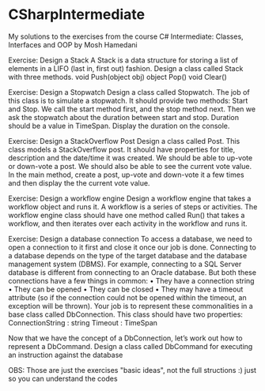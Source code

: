 # CSharpIntermediate
My solutions to the exercises from the course C# Intermediate: Classes, Interfaces and OOP by Mosh Hamedani

Exercise: Design a Stack
A Stack is a data structure for storing a list of elements in a LIFO (last in, first out) fashion.
Design a class called Stack with three methods.
void Push(object obj)
object Pop()
void Clear() 

Exercise: Design a Stopwatch
Design a class called Stopwatch. The job of this class is to simulate a stopwatch. It should
provide two methods: Start and Stop. We call the start method first, and the stop method next.
Then we ask the stopwatch about the duration between start and stop. Duration should be a
value in TimeSpan. Display the duration on the console. 

Exercise: Design a StackOverflow Post
Design a class called Post. This class models a StackOverflow post. It should have properties
for title, description and the date/time it was created. We should be able to up-vote or down-vote
a post. We should also be able to see the current vote value. In the main method, create a post,
up-vote and down-vote it a few times and then display the the current vote value. 

Exercise: Design a workflow engine
Design a workflow engine that takes a workflow object and runs it. A workflow is a series of steps
or activities. The workflow engine class should have one method called Run() that takes a
workflow, and then iterates over each activity in the workflow and runs it.

Exercise: Design a database connection
To access a database, we need to open a connection to it first and close it once our job is done.
Connecting to a database depends on the type of the target database and the database
management system (DBMS). For example, connecting to a SQL Server database is different
from connecting to an Oracle database. But both these connections have a few things in
common:
• They have a connection string
• They can be opened
• They can be closed
• They may have a timeout attribute (so if the connection could not be opened within the
timeout, an exception will be thrown).
Your job is to represent these commonalities in a base class called DbConnection. This class
should have two properties:
ConnectionString : string
Timeout : TimeSpan

Now that we have the concept of a DbConnection, let’s work out how to represent a
DbCommand.
Design a class called DbCommand for executing an instruction against the database

OBS: Those are just the exercises "basic ideas", not the full structions :) just so you can understand the codes 
